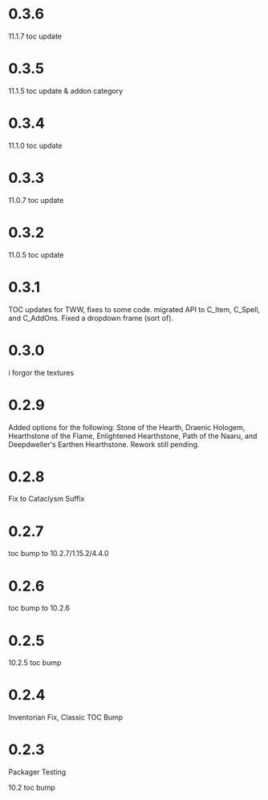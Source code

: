 # 0.3.6

11.1.7 toc update

# 0.3.5

11.1.5 toc update & addon category

# 0.3.4

11.1.0 toc update

# 0.3.3

11.0.7 toc update

# 0.3.2

11.0.5 toc update

# 0.3.1

TOC updates for TWW, fixes to some code. migrated API to C_Item, C_Spell, and C_AddOns. Fixed a dropdown frame (sort of).

# 0.3.0

i forgor the textures

# 0.2.9

Added options for the following: Stone of the Hearth, Draenic Hologem, Hearthstone of the Flame, Enlightened Hearthstone, Path of the Naaru, and Deepdweller's Earthen Hearthstone. Rework still pending.

# 0.2.8

Fix to Cataclysm Suffix

# 0.2.7

toc bump to 10.2.7/1.15.2/4.4.0

# 0.2.6

toc bump to 10.2.6

# 0.2.5

10.2.5 toc bump

# 0.2.4

Inventorian Fix, Classic TOC Bump


# 0.2.3

Packager Testing

10.2 toc bump